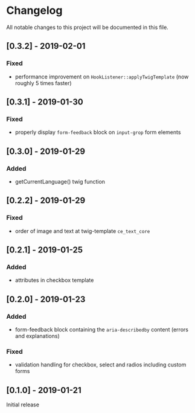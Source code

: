 # Changelog
All notable changes to this project will be documented in this file.

## [0.3.2] - 2019-02-01

### Fixed
- performance improvement on `HookListener::applyTwigTemplate` (now roughly 5 times faster)

## [0.3.1] - 2019-01-30

### Fixed
- properly display `form-feedback` block on `input-grop` form elements

## [0.3.0] - 2019-01-29

### Added
- getCurrentLanguage() twig function

## [0.2.2] - 2019-01-29

### Fixed
- order of image and text at twig-template `ce_text_core`

## [0.2.1] - 2019-01-25

### Added
- attributes in checkbox template

## [0.2.0] - 2019-01-23

### Added
- form-feedback block containing the `aria-describedby` content (errors and explanations) 

### Fixed

- validation handling for checkbox, select and radios including custom forms 

## [0.1.0] - 2019-01-21

Initial release
